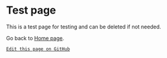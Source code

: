 # Test page

This is a test page for testing and can be deleted if not needed.

Go back to [Home page](.).

<!-- link to edit (GitHub login and permission required) -->
[`Edit this page on GitHub`](https://github.com/thomas-ccamlr/docs-test/edit/main/pages/test.md)